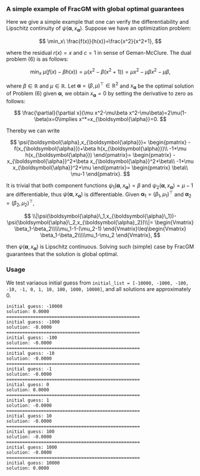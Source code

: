 ### A simple example of FracGM with global optimal guarantees

Here we give a simple example that one can verify the differentiability and Lipschitz continuity of $\psi(\boldsymbol{\alpha},x_{\boldsymbol{\alpha}})$. Suppose we have an optimization problem:

$$
    \min_x\ \frac{f(x)}{h(x)}=\frac{x^2}{x^2+1},
$$

where the residual $r(x)=x$ and $c=1$ in sense of Geman-McClure. The dual problem $(6)$ is as follows:

$$
    \min_x\ \mu\big(f(x)-\beta h(x)\big)=\mu\big(x^2-\beta(x^2+1)\big)=\mu x^2-\mu\beta x^2-\mu\beta,
$$

where $\beta\in\mathbb{R}$ and $\mu\in\mathbb{R}$. Let $\boldsymbol{\alpha}=(\beta,\mu)^\top\in\mathbb{R}^2$ and $x_{\boldsymbol{\alpha}}$ be the optimal solution of Problem $(6)$ given $\boldsymbol{\alpha}$, we obtain $x_{\boldsymbol{\alpha}}=0$ by setting the derivative to zero as follows:

$$
    \frac{\partial}{\partial x}(\mu x^2-\mu\beta x^2-\mu\beta)=2\mu(1-\beta)x=0\implies x^*=x_{\boldsymbol{\alpha}}=0.
$$

Thereby we can write 

$$
    \psi(\boldsymbol{\alpha},x_{\boldsymbol{\alpha}})=
    \begin{pmatrix}
    -f(x_{\boldsymbol{\alpha}})+\beta h(x_{\boldsymbol{\alpha}})\\
    -1+\mu h(x_{\boldsymbol{\alpha}})
    \end{pmatrix}=
    \begin{pmatrix}
    -x_{\boldsymbol{\alpha}}^2+\beta x_{\boldsymbol{\alpha}}^2+\beta\\
    -1+\mu x_{\boldsymbol{\alpha}}^2+\mu
    \end{pmatrix}=
    \begin{pmatrix}
    \beta\\
    \mu-1
    \end{pmatrix}.
$$

It is trivial that both component functions $\psi_1(\boldsymbol{\alpha},x_{\boldsymbol{\alpha}})=\beta$ and $\psi_2(\boldsymbol{\alpha},x_{\boldsymbol{\alpha}})=\mu-1$ are differentiable, thus $\psi(\boldsymbol{\alpha},x_{\boldsymbol{\alpha}})$ is differentiable. Given $\boldsymbol{\alpha}_1=(\beta_1,\mu_1)^\top$ and $\boldsymbol{\alpha}_2=(\beta_2,\mu_2)^\top$,

$$
    \\|\psi(\boldsymbol{\alpha}\_1,x_{\boldsymbol{\alpha}\_1})-\psi(\boldsymbol{\alpha}\_2,x_{\boldsymbol{\alpha}_2})\\|=
    \begin{Vmatrix}
    \beta_1-\beta_2\\\\\mu_1-1-(\mu_2-1)
    \end{Vmatrix}\leq\begin{Vmatrix}
    \beta_1-\beta_2\\\\\mu_1-\mu_2
    \end{Vmatrix},
$$

then $\psi(\boldsymbol{\alpha},x_{\boldsymbol{\alpha}})$ is Lipschitz continuous. Solving such (simple) case by FracGM guarantees that the solution is global optimal.


### Usage
We test variaous initial guess from `initial_list = [-10000, -1000, -100, -10, -1, 0, 1, 10, 100, 1000, 10000]`, and all solutions are approximately 0.

```
initial guess: -10000
solution: 0.0000
==================================================
initial guess: -1000
solution: -0.0000
==================================================
initial guess: -100
solution: -0.0000
==================================================
initial guess: -10
solution: -0.0000
==================================================
initial guess: -1
solution: -0.0000
==================================================
initial guess: 0
solution: 0.0000
==================================================
initial guess: 1
solution: -0.0000
==================================================
initial guess: 10
solution: -0.0000
==================================================
initial guess: 100
solution: -0.0000
==================================================
initial guess: 1000
solution: -0.0000
==================================================
initial guess: 10000
solution: 0.0000
```
